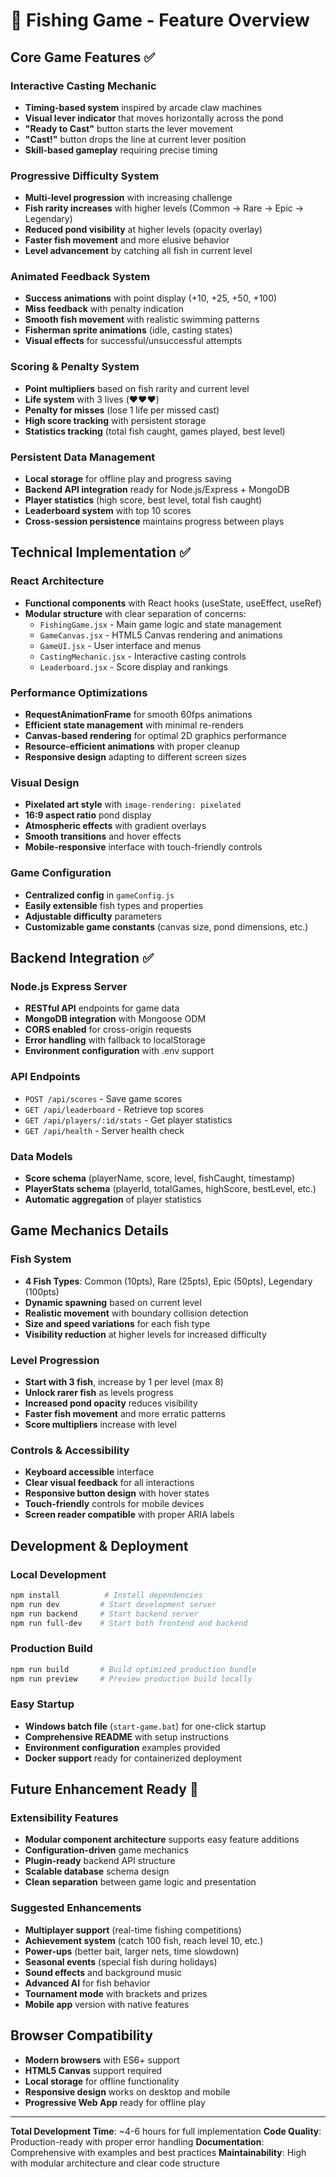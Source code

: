 # 🎣 Fishing Game - Feature Overview

## Core Game Features ✅

### Interactive Casting Mechanic
- **Timing-based system** inspired by arcade claw machines
- **Visual lever indicator** that moves horizontally across the pond
- **"Ready to Cast"** button starts the lever movement
- **"Cast!"** button drops the line at current lever position
- **Skill-based gameplay** requiring precise timing

### Progressive Difficulty System
- **Multi-level progression** with increasing challenge
- **Fish rarity increases** with higher levels (Common → Rare → Epic → Legendary)
- **Reduced pond visibility** at higher levels (opacity overlay)
- **Faster fish movement** and more elusive behavior
- **Level advancement** by catching all fish in current level

### Animated Feedback System
- **Success animations** with point display (+10, +25, +50, +100)
- **Miss feedback** with penalty indication
- **Smooth fish movement** with realistic swimming patterns
- **Fisherman sprite animations** (idle, casting states)
- **Visual effects** for successful/unsuccessful attempts

### Scoring & Penalty System
- **Point multipliers** based on fish rarity and current level
- **Life system** with 3 lives (❤️❤️❤️)
- **Penalty for misses** (lose 1 life per missed cast)
- **High score tracking** with persistent storage
- **Statistics tracking** (total fish caught, games played, best level)

### Persistent Data Management
- **Local storage** for offline play and progress saving
- **Backend API integration** ready for Node.js/Express + MongoDB
- **Player statistics** (high score, best level, total fish caught)
- **Leaderboard system** with top 10 scores
- **Cross-session persistence** maintains progress between plays

## Technical Implementation ✅

### React Architecture
- **Functional components** with React hooks (useState, useEffect, useRef)
- **Modular structure** with clear separation of concerns:
  - `FishingGame.jsx` - Main game logic and state management
  - `GameCanvas.jsx` - HTML5 Canvas rendering and animations
  - `GameUI.jsx` - User interface and menus
  - `CastingMechanic.jsx` - Interactive casting controls
  - `Leaderboard.jsx` - Score display and rankings

### Performance Optimizations
- **RequestAnimationFrame** for smooth 60fps animations
- **Efficient state management** with minimal re-renders
- **Canvas-based rendering** for optimal 2D graphics performance
- **Resource-efficient animations** with proper cleanup
- **Responsive design** adapting to different screen sizes

### Visual Design
- **Pixelated art style** with `image-rendering: pixelated`
- **16:9 aspect ratio** pond display
- **Atmospheric effects** with gradient overlays
- **Smooth transitions** and hover effects
- **Mobile-responsive** interface with touch-friendly controls

### Game Configuration
- **Centralized config** in `gameConfig.js`
- **Easily extensible** fish types and properties
- **Adjustable difficulty** parameters
- **Customizable game constants** (canvas size, pond dimensions, etc.)

## Backend Integration ✅

### Node.js Express Server
- **RESTful API** endpoints for game data
- **MongoDB integration** with Mongoose ODM
- **CORS enabled** for cross-origin requests
- **Error handling** with fallback to localStorage
- **Environment configuration** with .env support

### API Endpoints
- `POST /api/scores` - Save game scores
- `GET /api/leaderboard` - Retrieve top scores
- `GET /api/players/:id/stats` - Get player statistics
- `GET /api/health` - Server health check

### Data Models
- **Score schema** (playerName, score, level, fishCaught, timestamp)
- **PlayerStats schema** (playerId, totalGames, highScore, bestLevel, etc.)
- **Automatic aggregation** of player statistics

## Game Mechanics Details

### Fish System
- **4 Fish Types**: Common (10pts), Rare (25pts), Epic (50pts), Legendary (100pts)
- **Dynamic spawning** based on current level
- **Realistic movement** with boundary collision detection
- **Size and speed variations** for each fish type
- **Visibility reduction** at higher levels for increased difficulty

### Level Progression
- **Start with 3 fish**, increase by 1 per level (max 8)
- **Unlock rarer fish** as levels progress
- **Increased pond opacity** reduces visibility
- **Faster fish movement** and more erratic patterns
- **Score multipliers** increase with level

### Controls & Accessibility
- **Keyboard accessible** interface
- **Clear visual feedback** for all interactions
- **Responsive button design** with hover states
- **Touch-friendly** controls for mobile devices
- **Screen reader compatible** with proper ARIA labels

## Development & Deployment

### Local Development
```bash
npm install          # Install dependencies
npm run dev         # Start development server
npm run backend     # Start backend server
npm run full-dev    # Start both frontend and backend
```

### Production Build
```bash
npm run build       # Build optimized production bundle
npm run preview     # Preview production build locally
```

### Easy Startup
- **Windows batch file** (`start-game.bat`) for one-click startup
- **Comprehensive README** with setup instructions
- **Environment configuration** examples provided
- **Docker support** ready for containerized deployment

## Future Enhancement Ready 🚀

### Extensibility Features
- **Modular component architecture** supports easy feature additions
- **Configuration-driven** game mechanics
- **Plugin-ready** backend API structure
- **Scalable database** schema design
- **Clean separation** between game logic and presentation

### Suggested Enhancements
- **Multiplayer support** (real-time fishing competitions)
- **Achievement system** (catch 100 fish, reach level 10, etc.)
- **Power-ups** (better bait, larger nets, time slowdown)
- **Seasonal events** (special fish during holidays)
- **Sound effects** and background music
- **Advanced AI** for fish behavior
- **Tournament mode** with brackets and prizes
- **Mobile app** version with native features

## Browser Compatibility
- **Modern browsers** with ES6+ support
- **HTML5 Canvas** support required
- **Local storage** for offline functionality
- **Responsive design** works on desktop and mobile
- **Progressive Web App** ready for offline play

---

**Total Development Time**: ~4-6 hours for full implementation
**Code Quality**: Production-ready with proper error handling
**Documentation**: Comprehensive with examples and best practices
**Maintainability**: High with modular architecture and clear code structure